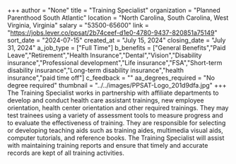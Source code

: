+++
author = "None"
title = "Training Specialist"
organization = "Planned Parenthood South Atlantic"
location = "North Carolina, South Carolina, West Virginia, Virginia"
salary = "53500-65600"
link = "https://jobs.lever.co/ppsat/2b74ceef-d1e0-4780-9437-820851a75149"
sort_date = "2024-07-15"
created_at = "July 15, 2024"
closing_date = "July 31, 2024"
a_job_type = ["Full Time"]
b_benefits = ["General Benefits","Paid Leave","Retirement","Health Insurance","Dental","Vision","Disability insurance","Professional development","Life insurance","FSA","Short-term disability insurance","Long-term disability insurance","health insurance","paid time off"]
c_feedback = ""
aa_degrees_required = "No degree required"
thumbnail = "../../images/PPSAT-Logo_201d9dfa.jpg"
+++
The Training Specialist works in partnership with affiliate departments to develop and conduct health care assistant trainings, new employee orientation, health center orientation and other required trainings.  They may test trainees using a variety of assessment tools to measure progress and to evaluate the effectiveness of training. They are responsible for selecting or developing teaching aids such as training aides, multimedia visual aids, computer tutorials, and reference books.  The Training Specialist will assist with maintaining training reports and ensure that timely and accurate records are kept of all training activities. 